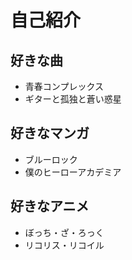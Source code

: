 # 自己紹介

## 好きな曲
- 青春コンプレックス
- ギターと孤独と蒼い惑星

## 好きなマンガ
- ブルーロック
- 僕のヒーローアカデミア

## 好きなアニメ
- ぼっち・ざ・ろっく
- リコリス・リコイル

